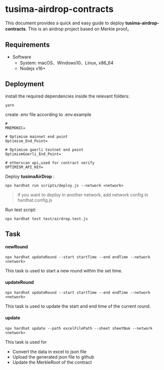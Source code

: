 #  tusima-airdrop-contracts

This document provides a quick and easy guide to deploy **tusima-airdrop-contracts**. This is an airdrop project based on Merkle proof。

## Requirements

- Software
  - System: macOS、Windows10、Linux, x86_64
  - Nodejs v16+

## Deployment

install the required dependencies inside the relevant folders:

```
yarn
```

create .env file according to .env.example
```
# 
MNEMONIC= 

# Optimism mainnet end point
Optimism_End_Point=

# Optimism goerli testnet end point
OptimismGoerli_End_Point=

# etherscan api,used for contract verify
OPTIMISM_API_KEY=
```

Deploy **tusimaAirDrop** :

```
npx hardhat run scripts/deploy.js --network <network>
```

> if you want to deploy in another network, add network config in hardhat.config.js



Run test script:

```
npx hardhat test test/airdrop.test.js
```



## Task

#### newRound

```
npx hardhat updateRound --start startTime --end endTime --network <network>
```

This task is used to start a new round within the set time.

#### updateRound

````
npx hardhat updateRound --start startTime --end endTime --network <network>
````

This task is used to update the start and end time of the current round.

#### update

```
npx hardhat update --path excelFilePath --sheet sheetNum --network <network>
```

This task is used for 

-  Convert the data in excel to json file 
- Upload the generated json file to github 
- Update the MerkleRoot of the contract

